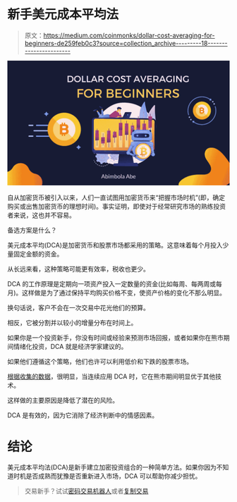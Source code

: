 # 新手美元成本平均法

> 原文：<https://medium.com/coinmonks/dollar-cost-averaging-for-beginners-de259feb0c3?source=collection_archive---------18----------------------->

![](img/d08a3a2c45d40a3e36b05b5644a31def.png)

自从加密货币被引入以来，人们一直试图用加密货币来“把握市场时机”(即，确定购买或出售加密货币的理想时间)。事实证明，即使对于经常研究市场的熟练投资者来说，这也并不容易。

备选方案是什么？

美元成本平均(DCA)是加密货币和股票市场都采用的策略。这意味着每个月投入少量固定金额的资金。

从长远来看，这种策略可能更有效率，税收也更少。

DCA 的工作原理是定期向一项资产投入一定数量的资金(比如每周、每两周或每月)。这样做是为了通过保持平均购买价格不变，使资产价格的变化不那么明显。

换句话说，客户不会在一次交易中花光他们的预算。

相反，它被分割并以较小的增量分布在时间上。

如果你是一个投资新手，你没有时间或经验来预测市场回报，或者如果你在熊市期间情绪化投资，DCA 就是经济学家建议的。

如果他们遵循这个策略，他们也许可以利用低价和下跌的股票市场。

[根据收集的数据](https://time.com/nextadvisor/investing/cryptocurrency/dollar-cost-averaging-crypto-investing/)，很明显，当连续应用 DCA 时，它在熊市期间明显优于其他技术。

这样做的主要原因是降低了潜在的风险。

DCA 是有效的，因为它消除了经济判断中的情感因素。

# 结论

美元成本平均法(DCA)是新手建立加密投资组合的一种简单方法。如果你因为不知道时机是否成熟而犹豫是否重新进入市场，DCA 可以帮助你减少担忧。

> 交易新手？试试[密码交易机器人](/coinmonks/crypto-trading-bot-c2ffce8acb2a)或者[复制交易](/coinmonks/top-10-crypto-copy-trading-platforms-for-beginners-d0c37c7d698c)